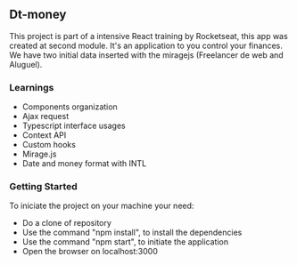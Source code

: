 ## Dt-money

This project is part of a intensive React training by Rocketseat, this app was created at second module.
It's an application to you control your finances. </br>
We have two initial data inserted with the miragejs (Freelancer de web	and Aluguel).

### Learnings
 - Components organization
 - Ajax request
 - Typescript interface usages
 - Context API
 - Custom hooks
 - Mirage.js
 - Date and money format with INTL

### Getting Started
To iniciate the project on your machine your need: 
- Do a clone of repository
- Use the command "npm install", to install the dependencies
- Use the command "npm start", to initiate the application
- Open the browser on localhost:3000
